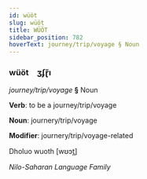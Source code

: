 ```yaml
---
id: wüöt
slug: wüöt
title: WÜÖT
sidebar_position: 782
hoverText: journey/trip/voyage § Noun
---
```


### wüöt&emsp;<span kind="abugida">ʒʄɽ̆ı</span>

*journey/trip/voyage* **§** Noun

**Verb**: to be a journey/trip/voyage

**Noun**: journery/trip/voyage

**Modifier**: journery/trip/voyage-related

Dholuo wuoth [wʊɔt̪]

*Nilo-Saharan Language Family*
